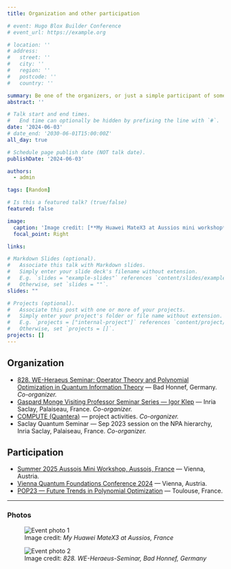 ```yaml
---
title: Organization and other participation

# event: Hugo Blox Builder Conference
# event_url: https://example.org

# location: ''
# address:
#   street: ''
#   city: ''
#   region: ''
#   postcode: ''
#   country: ''

summary: Be one of the organizers, or just a simple participant of some fun conferences :)
abstract: ''

# Talk start and end times.
#   End time can optionally be hidden by prefixing the line with `#`.
date: '2024-06-03'
# date_end: '2030-06-01T15:00:00Z'
all_day: true

# Schedule page publish date (NOT talk date).
publishDate: '2024-06-03'

authors:
  - admin

tags: [Random]

# Is this a featured talk? (true/false)
featured: false

image:
  caption: 'Image credit: [**My Huawei MateX3 at Aussios mini workshop**]()'
  focal_point: Right

links:

# Markdown Slides (optional).
#   Associate this talk with Markdown slides.
#   Simply enter your slide deck's filename without extension.
#   E.g. `slides = "example-slides"` references `content/slides/example-slides.md`.
#   Otherwise, set `slides = ""`.
slides: ""

# Projects (optional).
#   Associate this post with one or more of your projects.
#   Simply enter your project's folder or file name without extension.
#   E.g. `projects = ["internal-project"]` references `content/project/deep-learning/index.md`.
#   Otherwise, set `projects = []`.
projects: []
---
```


## Organization

- [828. WE-Heraeus Seminar: Operator Theory and Polynomial Optimization in Quantum Information Theory](https://indico.we-heraeus-stiftung.de/event/13/) — Bad Honnef, Germany. *Co-organizer.*
- [Gaspard Monge Visiting Professor Seminar Series — Igor Klep](https://project.inria.fr/gmvpseminars/) — Inria Saclay, Palaiseau, France. *Co-organizer.*
- [COMPUTE (Quantera)](https://project.inria.fr/compute/) — project activities. *Co-organizer.*
- Saclay Quantum Seminar — Sep 2023 session on the NPA hierarchy, Inria Saclay, Palaiseau, France. *Co-organizer.*


## Participation

- [Summer 2025 Aussois Mini Workshop, Aussois, France](https://vqf.iqoqi.oeaw.ac.at) — Vienna, Austria.
- [Vienna Quantum Foundations Conference 2024](https://vqf.iqoqi.oeaw.ac.at) — Vienna, Austria.
- [POP23 — Future Trends in Polynomial Optimization](https://homepages.laas.fr/henrion/pop23/) — Toulouse, France.

---


### Photos

<div class="grid grid-cols-1 sm:grid-cols-2 md:grid-cols-3 gap-4 my-4">
  <figure class="text-center">
    <img src="aussois_group.jpg" alt="Event photo 1" loading="lazy" class="mx-auto rounded-xl shadow max-w-md w-full">
    <figcaption class="text-xs text-gray-500 mt-1">Image credit: <em>My Huawei MateX3 at Aussios, France</em></figcaption>
  </figure>
  <figure class="text-center">
    <img src="WEH_828_2.jpg" alt="Event photo 2" loading="lazy" class="mx-auto rounded-xl shadow max-w-md w-full">
    <figcaption class="text-xs text-gray-500 mt-1">Image credit: <em>828. WE-Heraeus-Seminar, Bad Honnef, Germany</em></figcaption>
  </figure>
  <!-- Add more figures as needed -->
</div>
